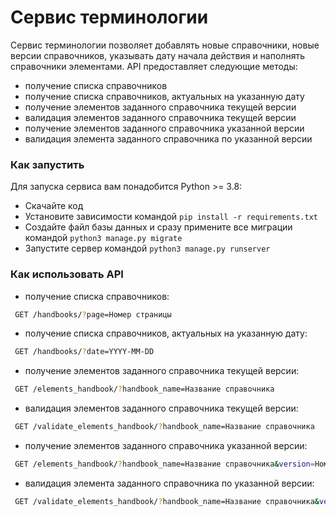 # Cервис терминологии

Сервис терминологии позволяет добавлять новые справочники, новые версии справочников, указывать дату начала действия 
и наполнять справочники элементами. API предоставляет следующие методы:

- получение списка справочников
- получение списка справочников, актуальных на указанную дату
- получение элементов заданного справочника текущей версии
- валидация элементов заданного справочника текущей версии
- получение элементов заданного справочника указанной версии
- валидация элемента заданного справочника по указанной версии

### Как запустить

Для запуска сервиса вам понадобится Python >= 3.8:
- Скачайте код
- Установите зависимости командой `pip install -r requirements.txt`
- Создайте файл базы данных и сразу примените все миграции командой `python3 manage.py migrate`
- Запустите сервер командой `python3 manage.py runserver`

### Как использовать API

* получение списка справочников:
```sh
 GET /handbooks/?page=Номер страницы
```

* получение списка справочников, актуальных на указанную дату:
```sh
 GET /handbooks/?date=YYYY-MM-DD
```

* получение элементов заданного справочника текущей версии:
```sh
 GET /elements_handbook/?handbook_name=Название справочника
```

* валидация элементов заданного справочника текущей версии:
```sh
 GET /validate_elements_handbook/?handbook_name=Название справочника
```

* получение элементов заданного справочника указанной версии:
```sh
 GET /elements_handbook/?handbook_name=Название справочника&version=Номер версии
```

* валидация элемента заданного справочника по указанной версии:
```sh
 GET /validate_elements_handbook/?handbook_name=Название справочника&version=Номер версии
```